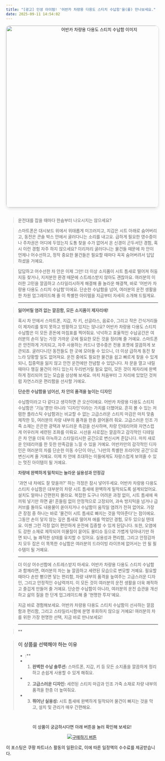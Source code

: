 ```yaml
---
title: "[광고] 인생 아이템! '어반카 차량용 다용도 스티치 수납함'을(를) 만나보세요."
date: 2025-09-11 14:54:02
---
```


<div align="center">
    <a href="https://link.coupang.com/re/AFFSDP?lptag=AF8916626&pageKey=1851746346&itemId=21612287990&vendorItemId=88663446384&traceid=V0-153-30d5e027acab992a&requestid=20250911235340807116902270&token=31850C%7CMIXED" target="_blank">
        <img src="https://ads-partners.coupang.com/image1/0HUmZ-vQYt1dWNSX0OU--Tqc_F6lCUa_jmchKRojLlmitDxwMCH43FAce2oiF6TE_mn_tSIgURyY36_CPM86DWbGXlGmkG9TLElPahFT9-eJGypY7yzToeMLJb6INCEbRcZvFT7Fg0dA3J4rIJE-oTMMi8dwVu2vcRKWHE8e5bEb7pAep4b4YKjPRi4-7xTlb5XkzisPhBHity7tspZW_vD2Bzcsz-b0KLu67XZNjY856k8OeCbKYQHG4MGp-Mqo9CeyrFpZ9m9sWdByY4IZ7OyOKFdkK50ktIY3yQ9jOprjHa83Fw==" alt="어반카 차량용 다용도 스티치 수납함 이미지" width="600" style="max-width: 100%; height: auto; border-radius: 12px; border: 1px solid #e0e0e0; box-shadow: 0 4px 8px rgba(0,0,0,0.1);">
    </a>
</div>
<br>

> 운전대를 잡을 때마다 한숨부터 나오시지는 않으세요?

> 스마트폰은 대시보드 위에서 위태롭게 미끄러지고, 지갑은 시트 아래로 숨어버리고, 동전은 콘솔 박스 안에서 굴러다니는 소리를 내고요. 급하게 필요한 영수증이나 주차권은 어디에 두었는지 도통 찾을 수가 없어서 온 신경이 곤두서던 경험, 혹시 이런 경험 자주 하지 않으세요? 이리저리 굴러다니는 물건들 때문에 차 안이 언제나 어수선하고, 정작 중요한 물건들은 필요할 때마다 꼭꼭 숨어버려서 답답하셨을 거예요.

> 답답하고 어수선한 차 안은 이제 그만! 더 이상 소지품이 시트 틈새로 떨어져 허둥지둥 찾거나, 지저분한 환경 때문에 스트레스받지 않아도 괜찮아요. 여러분의 이러한 고민을 깔끔하고 스타일리시하게 해결해 줄 놀라운 해결책, 바로 '어반카 차량용 다용도 스티치 수납함'이에요. 단순한 수납함을 넘어, 여러분의 운전 생활을 한 차원 업그레이드해 줄 이 특별한 아이템을 지금부터 자세히 소개해 드릴게요.

> ---

> **잃어버릴 염려 없는 깔끔함, 모든 소지품이 제자리에!**

> 혹시 차 안에서 스마트폰, 지갑, 차 키, 선글라스, 음료수, 그리고 작은 간식거리들이 제자리를 찾지 못하고 방황하고 있지는 않나요? 어반카 차량용 다용도 스티치 수납함은 이 모든 혼돈에 마침표를 찍어줘요. 넉넉하고 효율적인 수납공간은 여러분의 손이 닿는 가장 가까운 곳에 필요한 모든 것을 정리해 줄 거예요. 스마트폰은 안전하게 거치되고, 자주 사용하는 카드나 영수증은 전용 포켓에 깔끔하게 보관되죠. 굴러다니던 동전들도 한 곳에 모아둘 수 있으니, 더 이상 급하게 동전 찾느라 당황할 일도 없어져요. 운전 중에도 필요한 물건을 쉽고 빠르게 찾을 수 있게 되니, 집중력을 잃지 않고 안전 운전에만 전념할 수 있답니다. 차 문을 열고 내릴 때마다 챙길 물건이 어디 있는지 두리번거릴 필요 없이, 모든 것이 제자리에 완벽하게 정리되어 있는 모습을 상상해 보세요. 마치 처음부터 그 자리에 있었던 것처럼 자연스러운 편리함을 선사할 거예요.

> **단순한 수납함을 넘어선, 차 안의 품격을 높이는 디자인**

> 수납함이라고 다 같다고 생각하면 큰 오산이에요. 어반카 차량용 다용도 스티치 수납함은 '기능'뿐만 아니라 '디자인'이라는 가치를 더했어요. 흔히 볼 수 있는 저렴한 플라스틱 수납함과는 비교할 수 없는 고급스러운 스티치 마감은 마치 맞춤 제작한 듯, 여러분의 차량 내부의 품격을 한층 끌어올려 줘요. 고급스러운 인조 가죽 소재는 은은한 광택과 부드러운 촉감을 선사하며, 차량 인테리어와 자연스럽게 어우러져 세련된 조화를 이뤄요. 시선을 사로잡는 깔끔하고 감각적인 디테일은 차 안을 더욱 아늑하고 스타일리시한 공간으로 변신시켜 준답니다. 마치 새로운 인테리어를 한 듯한 만족감을 느낄 수 있을 거예요. 어반카만의 감각적인 디자인은 여러분의 차를 단순한 이동 수단이 아닌, '나만의 특별한 프라이빗 공간'으로 변신시켜 줄 거예요. 이제 차 안에 초대하는 이들에게도 자랑스럽게 보여줄 수 있는 멋진 아이템이 될 거예요.

> **차량에 완벽하게 밀착되는 놀라운 실용성과 안정감**

> '과연 내 차에도 잘 맞을까?' 하는 걱정은 잠시 넣어두세요. 어반카 차량용 다용도 스티치 수납함은 대부분의 차량 시트 틈새에 완벽하게 밀착되도록 설계되었어요. 설치도 얼마나 간편한지 몰라요. 복잡한 도구나 어려운 과정 없이, 시트 틈새에 쏙 끼워 넣기만 하면 끝! 흔들림 없이 안정적으로 고정되어, 과속 방지턱을 넘거나 급커브를 돌아도 내용물이 쏟아지거나 수납함이 움직일 염려가 전혀 없어요. 가장 큰 장점 중 하나는 바로 '물건이 시트 틈새로 빠지는 것을 막아준다'는 점이에요. 그동안 손이 닿지 않는 깊은 틈새로 떨어져 애를 먹었던 경험, 모두 있으실 텐데요. 이젠 그런 걱정 없이 편안하게 운전에 집중할 수 있게 된답니다. 또한, 오염에도 강한 소재로 제작되어 이물질이 묻어도 물티슈 등으로 가볍게 닦아내기만 하면 되니, 늘 쾌적한 상태를 유지할 수 있어요. 실용성과 편리함, 그리고 안정감까지 모두 잡은 이 똑똑한 수납함은 여러분의 드라이빙 라이프에 없어서는 안 될 필수템이 될 거예요.

> ---

> 더 이상 어수선함에 스트레스받지 마세요. 어반카 차량용 다용도 스티치 수납함과 함께라면, 여러분의 차는 늘 깔끔하고 세련된 모습으로 변모할 거예요. 필요할 때마다 손만 뻗으면 닿는 편리함, 차량 내부의 품격을 높여주는 고급스러운 디자인, 그리고 안정적인 수납력까지. 이 모든 것이 여러분의 운전 생활을 더욱 쾌적하고 즐겁게 만들어 줄 거예요. 단순한 수납함이 아니라, 여러분의 운전 습관을 개선하고 삶의 질을 한 단계 업그레이드해 줄 '현명한 투자'예요.

> 지금 바로 경험해보세요. 어반카 차량용 다용도 스티치 수납함이 선사하는 깔끔함과 편리함, 그리고 스타일리시함에 분명 후회하지 않으실 거예요! 여러분의 차를 위한 가장 현명한 선택, 지금 바로 만나보세요!

> ---

> **


> ### 이 상품을 선택해야 하는 이유
> - :**
> - 1.  **완벽한 수납 솔루션:** 스마트폰, 지갑, 키 등 모든 소지품을 깔끔하게 정리하고 손쉽게 사용할 수 있게 해줘요.
> - 2.  **고급스러운 디자인:** 세련된 스티치 마감과 인조 가죽 소재로 차량 내부의 품격을 한층 더 높여줘요.
> - 3.  **뛰어난 실용성:** 시트 틈새에 완벽하게 밀착되어 물건이 빠지는 것을 막고, 설치 및 관리가 매우 간편해요.


<br>

<div align="center">
  <p>이 상품이 궁금하시다면 아래 버튼을 눌러 확인해 보세요!</p>
  <a href="https://link.coupang.com/re/AFFSDP?lptag=AF8916626&pageKey=1851746346&itemId=21612287990&vendorItemId=88663446384&traceid=V0-153-30d5e027acab992a&requestid=20250911235340807116902270&token=31850C%7CMIXED" target="_blank">
    <img src="https://img.shields.io/badge/지금 바로 구매하기-FF5722?style=for-the-badge&logo=coupa&logoColor=white" alt="구매하기 버튼">
  </a>
</div>

이 포스팅은 쿠팡 파트너스 활동의 일환으로, 이에 따른 일정액의 수수료를 제공받습니다.
